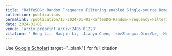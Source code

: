 ```yaml
---
title: "RaffeSDG: Random Frequency Filtering enabled Single-source Domain Generalization for Medical Image Segmentation"
collection: publications
permalink: /publication/15-2024-01-01-RaffeSDG-Random-Frequency-Filtering-enabled-Single-source-Domain-Generalization-for-Medical-Image-Segmentation
date: 2024-01-01
venue: 'arXiv preprint arXiv:2405.01228'
citation: ' Heng Li,  Haojin Li,  Jianyu Chen,  <b>Zhongxi Qiu</b>,  Huazhu Fu,  Lidai Wang,  Yan Hu,  Jiang Liu, &quot;RaffeSDG: Random Frequency Filtering enabled Single-source Domain Generalization for Medical Image Segmentation.&quot; arXiv preprint arXiv:2405.01228, 2024.'
---
```

Use [Google Scholar](https://scholar.google.com/scholar?q=RaffeSDG:+Random+Frequency+Filtering+enabled+Single+source+Domain+Generalization+for+Medical+Image+Segmentation){:target="_blank"} for full citation